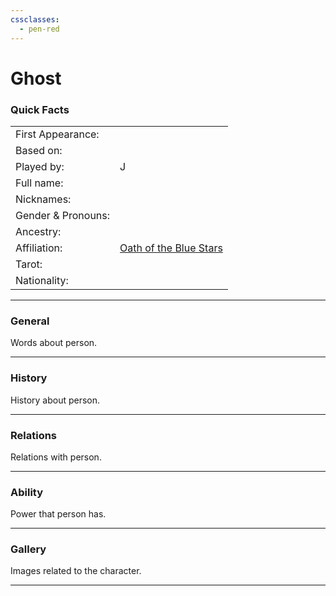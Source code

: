 ```yaml
---
cssclasses:
  - pen-red
---
```

# Ghost
### Quick Facts

|                    |                                                                |
| ------------------ | -------------------------------------------------------------- |
| First Appearance:  |                                                                |
| Based on:          |                                                                |
| Played by:         | J                                                              |
| Full name:         |                                                                |
| Nicknames:         |                                                                |
| Gender & Pronouns: |                                                                |
| Ancestry:          |                                                                |
| Affiliation:       | [Oath of the Blue Stars](../Oath%20of%20the%20Blue%20Stars%5C) |
| Tarot:             |                                                                |
| Nationality:       |                                                                |
***
### General
Words about person.

***
### History
History about person.

***
### Relations
Relations with person.

***
### Ability
Power that person has.

***
### Gallery
Images related to the character.

***
